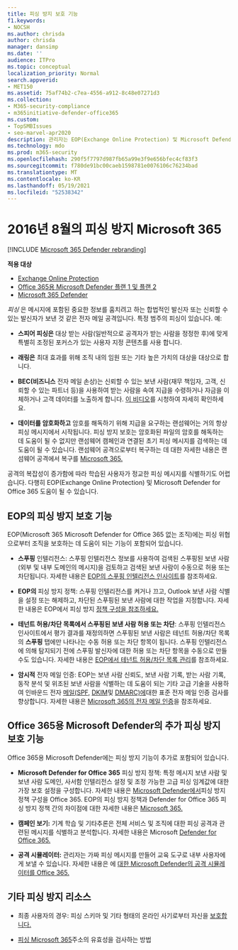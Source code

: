 ```yaml
---
title: 피싱 방지 보호 기능
f1.keywords:
- NOCSH
ms.author: chrisda
author: chrisda
manager: dansimp
ms.date: ''
audience: ITPro
ms.topic: conceptual
localization_priority: Normal
search.appverid:
- MET150
ms.assetid: 75af74b2-c7ea-4556-a912-8c48e07271d3
ms.collection:
- M365-security-compliance
- m365initiative-defender-office365
ms.custom:
- TopSMBIssues
- seo-marvel-apr2020
description: 관리자는 EOP(Exchange Online Protection) 및 Microsoft Defender for Office 365.
ms.technology: mdo
ms.prod: m365-security
ms.openlocfilehash: 290f5f7797d987fb65a99e3f9e656bfec4cf83f3
ms.sourcegitcommit: f780de91bc00caeb1598781e0076106c76234bad
ms.translationtype: MT
ms.contentlocale: ko-KR
ms.lasthandoff: 05/19/2021
ms.locfileid: "52538342"
---
```

# <a name="anti-phishing-protection-in-microsoft-365"></a>2016년 8월의 피싱 방지 Microsoft 365

[!INCLUDE [Microsoft 365 Defender rebranding](../includes/microsoft-defender-for-office.md)]

**적용 대상**
- [Exchange Online Protection](exchange-online-protection-overview.md)
- [Office 365용 Microsoft Defender 플랜 1 및 플랜 2](defender-for-office-365.md)
- [Microsoft 365 Defender](../defender/microsoft-365-defender.md)

*피싱* 은 메시지에 포함된 중요한 정보를 훔치려고 하는 합법적인 발신자 또는 신뢰할 수 있는 발신자가 보낸 것 같은 전자 메일 공격입니다. 특정 범주의 피싱이 있습니다. 예:

- **스피어 피싱은** 대상 받는 사람(일반적으로 공격자가 받는 사람을 정정한 후)에 맞게 특별히 조정된 포커스가 있는 사용자 지정 콘텐츠를 사용 합니다.

- **래링은** 최대 효과를 위해 조직 내의 임원 또는 기타 높은 가치의 대상을 대상으로 합니다.

- **BEC(비즈니스** 전자 메일 손상)는 신뢰할 수 있는 보낸 사람(재무 책임자, 고객, 신뢰할 수 있는 파트너 등)을 사용하여 받는 사람을 속여 지급을 수령하거나 자금을 이체하거나 고객 데이터를 노출하게 합니다. [이 비디오](https://www.youtube.com/watch?v=8Kn31h9HwIQ&list=PL3ZTgFEc7LystRja2GnDeUFqk44k7-KXf&index=2)를 시청하여 자세히 확인하세요.

- **데이터를 암호화하고** 암호를 해독하기 위해 지급을 요구하는 랜섬웨어는 거의 항상 피싱 메시지에서 시작됩니다. 피싱 방지 보호는 암호화된 파일의 암호를 해독하는 데 도움이 될 수 없지만 랜섬웨어 캠페인과 연결된 초기 피싱 메시지를 검색하는 데 도움이 될 수 있습니다. 랜섬웨어 공격으로부터 복구하는 데 대한 자세한 내용은 랜섬웨어 공격에서 복구를 [Microsoft 365.](recover-from-ransomware.md)

공격의 복잡성이 증가함에 따라 학습된 사용자가 정교한 피싱 메시지를 식별하기도 어렵습니다. 다행히 EOP(Exchange Online Protection) 및 Microsoft Defender for Office 365 도움이 될 수 있습니다.

## <a name="anti-phishing-protection-in-eop"></a>EOP의 피싱 방지 보호 기능

EOP(Microsoft 365 Microsoft Defender for Office 365 없는 조직)에는 피싱 위협으로부터 조직을 보호하는 데 도움이 되는 기능이 포함되어 있습니다.

- **스푸핑** 인텔리전스: 스푸핑 인텔리전스 정보를 사용하여 검색된 스푸핑된 보낸 사람(외부 및 내부 도메인의 메시지)을 검토하고 검색된 보낸 사람이 수동으로 허용 또는 차단됩니다. 자세한 내용은 [EOP의 스푸핑 인텔리전스 인사이트](learn-about-spoof-intelligence.md)를 참조하세요.

- **EOP의** 피싱 방지 정책: 스푸핑 인텔리전스를 켜거나 끄고, Outlook 보낸 사람 식별을 설정 또는 해제하고, 차단된 스푸핑된 보낸 사람에 대한 작업을 지정합니다. 자세한 내용은 EOP에서 피싱 방지 [정책 구성을 참조하세요.](configure-anti-phishing-policies-eop.md)

- **테넌트 허용/차단 목록에서 스푸핑된 보낸 사람 허용 또는 차단**: 스푸핑 인텔리전스 인사이트에서 평가 결과를 재정의하면 스푸핑된 보낸 사람은 테넌트 허용/차단 목록의 **스푸핑** 탭에만 나타나는 수동 허용 또는 차단 항목이 됩니다. 스푸핑 인텔리전스에 의해 탐지되기 전에 스푸핑 발신자에 대한 허용 또는 차단 항목을 수동으로 만들 수도 있습니다. 자세한 내용은 [EOP에서 테넌트 허용/차단 목록 관리](tenant-allow-block-list.md)를 참조하세요.

- **암시적** 전자 메일 인증: EOP는 보낸 사람 신뢰도, 보낸 사람 기록, 받는 사람 기록, 동작 분석 및 위조된 보낸 사람을 식별하는 데 도움이 되는 기타 고급 기술을 사용하여 인바운드 전자 [메일(SPF,](set-up-spf-in-office-365-to-help-prevent-spoofing.md) [DKIM](use-dkim-to-validate-outbound-email.md)및 [DMARC)에](use-dmarc-to-validate-email.md)대한 표준 전자 메일 인증 검사를 향상합니다. 자세한 내용은 [Microsoft 365의 전자 메일 인증](email-validation-and-authentication.md)을 참조하세요.

## <a name="additional-anti-phishing-protection-in-microsoft-defender-for-office-365"></a>Office 365용 Microsoft Defender의 추가 피싱 방지 보호 기능

Office 365용 Microsoft Defender에는 피싱 방지 기능이 추가로 포함되어 있습니다.

- **Microsoft Defender for Office 365** 피싱 방지 정책: 특정 메시지 보낸 사람 및 보낸 사람 도메인, 사서함 인텔리전스 설정 및 조정 가능한 고급 피싱 임계값에 대한 가장 보호 설정을 구성합니다. 자세한 내용은 [Microsoft Defender에서](configure-atp-anti-phishing-policies.md)피싱 방지 정책 구성을 Office 365. EOP의 피싱 방지 정책과 Defender for Office 365 피싱 방지 정책 간의 차이점에 대한 자세한 내용은 [Microsoft 365.](set-up-anti-phishing-policies.md)

- **캠페인 보기:** 기계 학습 및 기타추론은 전체 서비스 및 조직에 대한 피싱 공격과 관련된 메시지를 식별하고 분석합니다. 자세한 내용은 Microsoft [Defender for Office 365.](campaigns.md)

- **공격 시뮬레이터:** 관리자는 가짜 피싱 메시지를 만들어 교육 도구로 내부 사용자에게 보낼 수 있습니다. 자세한 내용은 에 [대한 Microsoft Defender의 공격 시뮬레이터를 Office 365.](attack-simulator.md)

## <a name="other-anti-phishing-resources"></a>기타 피싱 방지 리소스

- 최종 사용자의 경우: 피싱 스키마 및 기타 형태의 온라인 사기로부터 자신을 [보호합니다.](https://support.microsoft.com/office/be0de46a-29cd-4c59-aaaf-136cf177d593)

- [피싱 Microsoft 365](how-office-365-validates-the-from-address.md)주소의 유효성을 검사하는 방법
